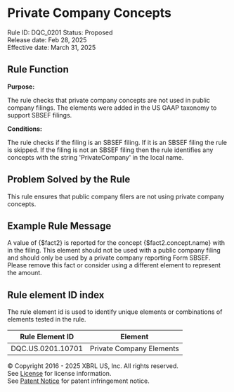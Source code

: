 # Private Company Concepts
Rule ID: DQC_0201
Status: Proposed  
Release date: Feb 28, 2025  
Effective date: March 31, 2025

## Rule Function

**Purpose:** 

The rule checks that private company concepts are not used in public company filings.  The elements were added in the US GAAP taxonomy to support SBSEF filings.

**Conditions:**

The rule checks if the filing is an SBSEF filing.  If it is an SBSEF filing the rule is skipped. If the filing is not an SBSEF filing then the rule identifies any concepts with the string 'PrivateCompany' in the local name.


## Problem Solved by the Rule

This rule ensures that public company filers are not using private company concepts.

## Example Rule Message

A value of {$fact2} is reported for the concept {$fact2.concept.name} with in the filing. This element should not be used with a public company filing and should only be used by a private company reporting Form SBSEF. Please remove this fact or consider using a different element to represent the amount.


## Rule element ID index  
The rule element id is used to identify unique elements or combinations of elements tested in the rule.

|Rule Element ID|Element|
|--- |--- |
| DQC.US.0201.10701 |Private Company Elements|



© Copyright 2016 - 2025 XBRL US, Inc. All rights reserved.   
See [License](https://xbrl.us/dqc-license) for license information.  
See [Patent Notice](https://xbrl.us/dqc-patent) for patent infringement notice. 
